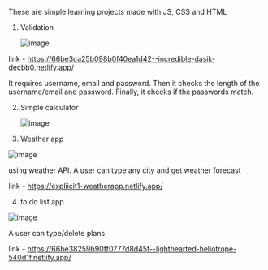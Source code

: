 These are simple learning projects made with JS, CSS and HTML

1) Validation
   
	![image](https://github.com/dariiakurilenko/learning-projects/assets/113102018/9314ffd8-2ada-4749-b1d0-d9704f880b0f)

link - https://66be3ca25b098b0f40ea1d42--incredible-dasik-decbb0.netlify.app/

It requires username, email and password. Then it checks the length of the username/email and password. Finally, it checks if the passwords match.

2) Simple calculator
   
	![image](https://github.com/dariiakurilenko/learning-projects/assets/113102018/7a431fd0-fb07-4969-893b-43306a8b0017)


3) Weather app

![image](https://github.com/user-attachments/assets/79cd57d9-ba82-4b17-adf4-bc9653ab1f4a)


using weather API. A user can type any city and get weather forecast

link - https://expliicit1-weatherapp.netlify.app/



4) to do list app

![image](https://github.com/user-attachments/assets/ee306f22-b2b5-4235-aa5d-ff1d9f92791f)

A user can type/delete plans

link - https://66be38259b90ff0777d8d45f--lighthearted-heliotrope-540d1f.netlify.app/

